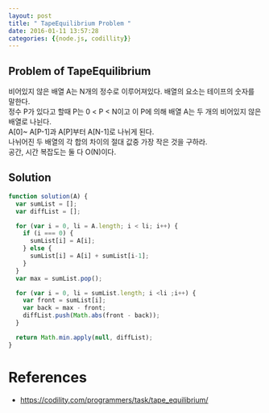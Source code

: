 ```yaml
---
layout: post
title: " TapeEquilibrium Problem "
date: 2016-01-11 13:57:28
categories: {{node.js, codillity}}
---
```


## Problem of TapeEquilibrium  
비어있지 않은 배열 A는 N개의 정수로 이루어져있다.  배열의 요소는 테이프의 숫자를 말한다.   
정수 P가 있다고 할때 P는 0 < P < N이고 이 P에 의해 배열 A는 두 개의 비어있지 않은 배열로 나뉜다.  
A[0]~ A[P-1]과 A[P]부터 A[N-1]로 나뉘게 된다.  
나뉘어진 두 배열의 각 합의 차이의 절대 값중 가장 작은 것을 구하라.   
공간, 시간 복잡도는 둘 다 O(N)이다.  

## Solution  

```javascript
function solution(A) {
  var sumList = [];
  var diffList = [];

  for (var i = 0, li = A.length; i < li; i++) {
    if (i === 0) {
      sumList[i] = A[i];   
    } else {
      sumList[i] = A[i] + sumList[i-1];   
    }
  }
  var max = sumList.pop();

  for (var i = 0, li = sumList.length; i <li ;i++) {
    var front = sumList[i];
    var back = max - front;
    diffList.push(Math.abs(front - back));
  }

  return Math.min.apply(null, diffList);
}

```

# References  
- https://codility.com/programmers/task/tape_equilibrium/
